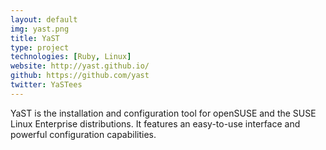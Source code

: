 ```yaml
---
layout: default
img: yast.png
title: YaST
type: project
technologies: [Ruby, Linux]
website: http://yast.github.io/
github: https://github.com/yast
twitter: YaSTees
---
```

YaST is the installation and configuration tool for openSUSE and the SUSE Linux Enterprise distributions. It features an easy-to-use interface and powerful configuration capabilities.
